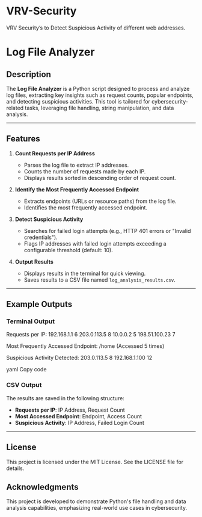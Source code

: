 # VRV-Security
VRV Security’s to Detect Suspicious Activity of different web addresses.

# Log File Analyzer

## Description

The **Log File Analyzer** is a Python script designed to process and analyze log files, extracting key insights such as request counts, popular endpoints, and detecting suspicious activities. This tool is tailored for cybersecurity-related tasks, leveraging file handling, string manipulation, and data analysis.

---

## Features

1. **Count Requests per IP Address**  
   - Parses the log file to extract IP addresses.  
   - Counts the number of requests made by each IP.  
   - Displays results sorted in descending order of request count.  

2. **Identify the Most Frequently Accessed Endpoint**  
   - Extracts endpoints (URLs or resource paths) from the log file.  
   - Identifies the most frequently accessed endpoint.  

3. **Detect Suspicious Activity**  
   - Searches for failed login attempts (e.g., HTTP 401 errors or "Invalid credentials").  
   - Flags IP addresses with failed login attempts exceeding a configurable threshold (default: 10).  

4. **Output Results**  
   - Displays results in the terminal for quick viewing.  
   - Saves results to a CSV file named `log_analysis_results.csv`.  

---

## Example Outputs

### Terminal Output
Requests per IP: 192.168.1.1 6 203.0.113.5 8 10.0.0.2 5 198.51.100.23 7

Most Frequently Accessed Endpoint: /home (Accessed 5 times)

Suspicious Activity Detected: 203.0.113.5 8 192.168.1.100 12

yaml
Copy code

### CSV Output
The results are saved in the following structure:
- **Requests per IP**: IP Address, Request Count  
- **Most Accessed Endpoint**: Endpoint, Access Count  
- **Suspicious Activity**: IP Address, Failed Login Count  

---



## License
This project is licensed under the MIT License. See the LICENSE file for details.

## Acknowledgments
This project is developed to demonstrate Python's file handling and data analysis capabilities, emphasizing real-world use cases in cybersecurity.


